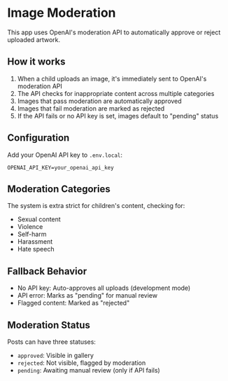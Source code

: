 # Image Moderation

This app uses OpenAI's moderation API to automatically approve or reject uploaded artwork.

## How it works

1. When a child uploads an image, it's immediately sent to OpenAI's moderation API
2. The API checks for inappropriate content across multiple categories
3. Images that pass moderation are automatically approved
4. Images that fail moderation are marked as rejected
5. If the API fails or no API key is set, images default to "pending" status

## Configuration

Add your OpenAI API key to `.env.local`:

```
OPENAI_API_KEY=your_openai_api_key
```

## Moderation Categories

The system is extra strict for children's content, checking for:
- Sexual content
- Violence
- Self-harm
- Harassment
- Hate speech

## Fallback Behavior

- No API key: Auto-approves all uploads (development mode)
- API error: Marks as "pending" for manual review
- Flagged content: Marked as "rejected"

## Moderation Status

Posts can have three statuses:
- `approved`: Visible in gallery
- `rejected`: Not visible, flagged by moderation
- `pending`: Awaiting manual review (only if API fails)